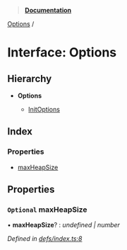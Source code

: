 > **[Documentation](../README.md)**

[Options](options.md) /

# Interface: Options

## Hierarchy

* **Options**

  * [InitOptions](initoptions.md)

## Index

### Properties

* [maxHeapSize](options.md#optional-maxheapsize)

## Properties

### `Optional` maxHeapSize

• **maxHeapSize**? : *undefined | number*

*Defined in [defs/index.ts:8](https://github.com/badbatch/cachemap/blob/52c713b/packages/local-storage/src/defs/index.ts#L8)*